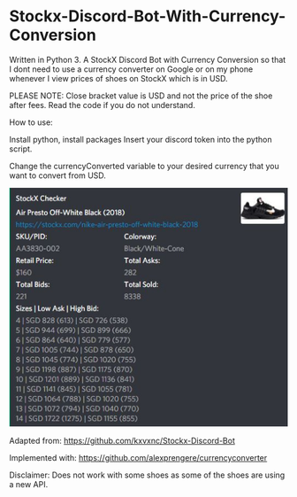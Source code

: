 # Stockx-Discord-Bot-With-Currency-Conversion
Written in Python 3.
A StockX Discord Bot with Currency Conversion so that I dont need to use a currency converter on Google or on my phone whenever I view prices of shoes on StockX which is in USD.

PLEASE NOTE:
Close bracket value is USD and not the price of the shoe after fees. Read the code if you do not understand.

How to use:

Install python, install packages
Insert your discord token into the python script.

Change the currencyConverted variable to your desired currency that you want to convert from USD.

![Alt text](https://github.com/DarrenCzen/Stockx-Discord-Bot-With-Currency-Conversion/blob/master/stockxc.JPG)


Adapted from:
https://github.com/kxvxnc/Stockx-Discord-Bot

Implemented with:
https://github.com/alexprengere/currencyconverter

Disclaimer:
Does not work with some shoes as some of the shoes are using a new API.
